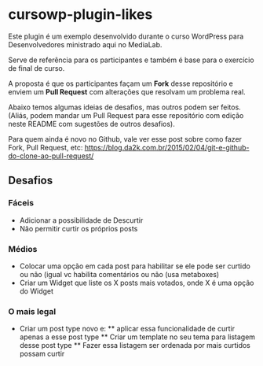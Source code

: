 # cursowp-plugin-likes

Este plugin é um exemplo desenvolvido durante o curso WordPress para Desenvolvedores ministrado aqui no MediaLab.

Serve de referência para os participantes e também é base para o exercício de final de curso.

A proposta é que os participantes façam um **Fork** desse repositório e enviem um **Pull Request** com alterações que resolvam um problema real.

Abaixo temos algumas ideias de desafios, mas outros podem ser feitos. (Aliás, podem mandar um Pull Request para esse repositório com edição neste README com sugestões de outros desafios).

Para quem ainda é novo no Github, vale ver esse post sobre como fazer Fork, Pull Request, etc: https://blog.da2k.com.br/2015/02/04/git-e-github-do-clone-ao-pull-request/

## Desafios

### Fáceis

* Adicionar a possibilidade de Descurtir
* Não permitir curtir os próprios posts

### Médios

* Colocar uma opção em cada post para habilitar se ele pode ser curtido ou não (igual vc habilita comentários ou não (usa metaboxes)
* Criar um Widget que liste os X posts mais votados, onde X é uma opção do Widget

### O mais legal

* Criar um post type novo e:
** aplicar essa funcionalidade de curtir apenas a esse post type
** Criar um template no seu tema para listagem desse post type
** Fazer essa listagem ser ordenada por mais curtidos
possam curtir
